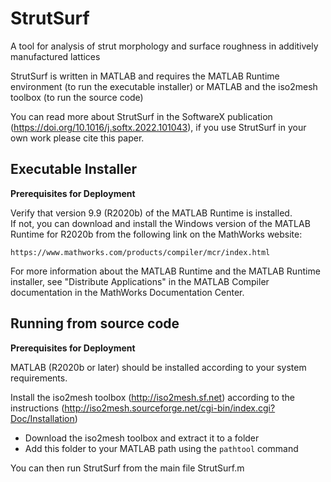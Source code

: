 # StrutSurf
A tool for analysis of strut morphology and surface roughness in additively manufactured lattices

StrutSurf is written in MATLAB and requires the MATLAB Runtime environment (to run the executable installer) or MATLAB and the iso2mesh toolbox (to run the source code) 

You can read more about StrutSurf in the SoftwareX publication (https://doi.org/10.1016/j.softx.2022.101043), if you use StrutSurf in your own work please cite this paper.

## Executable Installer

**Prerequisites for Deployment**

Verify that version 9.9 (R2020b) of the MATLAB Runtime is installed.   
If not, you can download and install the Windows version of the MATLAB Runtime for R2020b from the following link on the MathWorks website:

    https://www.mathworks.com/products/compiler/mcr/index.html
   
For more information about the MATLAB Runtime and the MATLAB Runtime installer, see 
"Distribute Applications" in the MATLAB Compiler documentation in the MathWorks Documentation Center.


## Running from source code

**Prerequisites for Deployment** 

MATLAB (R2020b or later) should be installed according to your system requirements.

Install the iso2mesh toolbox (http://iso2mesh.sf.net) according to the instructions (http://iso2mesh.sourceforge.net/cgi-bin/index.cgi?Doc/Installation)
* Download the iso2mesh toolbox and extract it to a folder
* Add this folder to your MATLAB path using the `pathtool` command

You can then run StrutSurf from the main file StrutSurf.m

